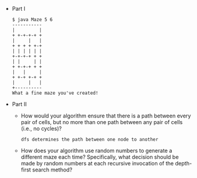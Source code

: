 - Part I
  ```shell
  $ java Maze 5 6
  -----------
  |         |
  + +-+-+-+ +
  |     |   |
  + + + + +-+
  | | | | | |
  +-+-+-+ + +
  | |     | |
  + +-+-+ + +
  |   |     |
  + +-+ +-+ +
  |     |   |
  +----------
  What a fine maze you've created!
  ```

- Part II
  * How would your algorithm ensure that there is a path between every pair of
     cells, but no more than one path between any pair of cells (i.e., no
     cycles)?
     ```
     dfs determines the path between one node to another
     ```
  * How does your algorithm use random numbers to generate a different maze
     each time?  Specifically, what decision should be made by random numbers
     at each recursive invocation of the depth-first search method?
     ```
     ```
